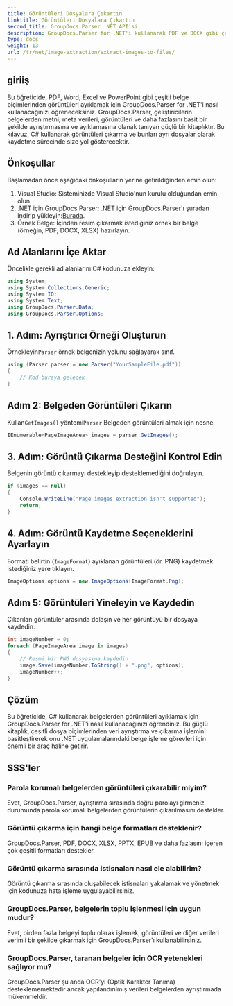 ```yaml
---
title: Görüntüleri Dosyalara Çıkartın
linktitle: Görüntüleri Dosyalara Çıkartın
second_title: GroupDocs.Parser .NET API'si
description: GroupDocs.Parser for .NET'i kullanarak PDF ve DOCX gibi çeşitli belge türlerinden görüntüleri zahmetsizce çıkarın. Belge ayrıştırma görevlerinizi basitleştirin.
type: docs
weight: 13
url: /tr/net/image-extraction/extract-images-to-files/
---
```

## giriiş
Bu öğreticide, PDF, Word, Excel ve PowerPoint gibi çeşitli belge biçimlerinden görüntüleri ayıklamak için GroupDocs.Parser for .NET'i nasıl kullanacağınızı öğreneceksiniz. GroupDocs.Parser, geliştiricilerin belgelerden metni, meta verileri, görüntüleri ve daha fazlasını basit bir şekilde ayrıştırmasına ve ayıklamasına olanak tanıyan güçlü bir kitaplıktır. Bu kılavuz, C# kullanarak görüntüleri çıkarma ve bunları ayrı dosyalar olarak kaydetme sürecinde size yol gösterecektir.
## Önkoşullar
Başlamadan önce aşağıdaki önkoşulların yerine getirildiğinden emin olun:
1. Visual Studio: Sisteminizde Visual Studio'nun kurulu olduğundan emin olun.
2.  .NET için GroupDocs.Parser: .NET için GroupDocs.Parser'ı şuradan indirip yükleyin:[Burada](https://releases.groupdocs.com/parser/net/).
3. Örnek Belge: İçinden resim çıkarmak istediğiniz örnek bir belge (örneğin, PDF, DOCX, XLSX) hazırlayın.

## Ad Alanlarını İçe Aktar
Öncelikle gerekli ad alanlarını C# kodunuza ekleyin:
```csharp
using System;
using System.Collections.Generic;
using System.IO;
using System.Text;
using GroupDocs.Parser.Data;
using GroupDocs.Parser.Options;
```
## 1. Adım: Ayrıştırıcı Örneği Oluşturun
 Örnekleyin`Parser` örnek belgenizin yolunu sağlayarak sınıf.
```csharp
using (Parser parser = new Parser("YourSampleFile.pdf"))
{
    // Kod buraya gelecek
}
```
## Adım 2: Belgeden Görüntüleri Çıkarın
 Kullan`GetImages()` yöntemi`Parser` Belgeden görüntüleri almak için nesne.
```csharp
IEnumerable<PageImageArea> images = parser.GetImages();
```
## 3. Adım: Görüntü Çıkarma Desteğini Kontrol Edin
Belgenin görüntü çıkarmayı destekleyip desteklemediğini doğrulayın.
```csharp
if (images == null)
{
    Console.WriteLine("Page images extraction isn't supported");
    return;
}
```
## 4. Adım: Görüntü Kaydetme Seçeneklerini Ayarlayın
Formatı belirtin (`ImageFormat`) ayıklanan görüntüleri (ör. PNG) kaydetmek istediğiniz yere tıklayın.
```csharp
ImageOptions options = new ImageOptions(ImageFormat.Png);
```
## Adım 5: Görüntüleri Yineleyin ve Kaydedin
Çıkarılan görüntüler arasında dolaşın ve her görüntüyü bir dosyaya kaydedin.
```csharp
int imageNumber = 0;
foreach (PageImageArea image in images)
{
    // Resmi bir PNG dosyasına kaydedin
    image.Save(imageNumber.ToString() + ".png", options);
    imageNumber++;
}
```

## Çözüm
Bu öğreticide, C# kullanarak belgelerden görüntüleri ayıklamak için GroupDocs.Parser for .NET'i nasıl kullanacağınızı öğrendiniz. Bu güçlü kitaplık, çeşitli dosya biçimlerinden veri ayrıştırma ve çıkarma işlemini basitleştirerek onu .NET uygulamalarındaki belge işleme görevleri için önemli bir araç haline getirir.

## SSS'ler
### Parola korumalı belgelerden görüntüleri çıkarabilir miyim?
Evet, GroupDocs.Parser, ayrıştırma sırasında doğru parolayı girmeniz durumunda parola korumalı belgelerden görüntülerin çıkarılmasını destekler.
### Görüntü çıkarma için hangi belge formatları desteklenir?
GroupDocs.Parser, PDF, DOCX, XLSX, PPTX, EPUB ve daha fazlasını içeren çok çeşitli formatları destekler.
### Görüntü çıkarma sırasında istisnaları nasıl ele alabilirim?
Görüntü çıkarma sırasında oluşabilecek istisnaları yakalamak ve yönetmek için kodunuza hata işleme uygulayabilirsiniz.
### GroupDocs.Parser, belgelerin toplu işlenmesi için uygun mudur?
Evet, birden fazla belgeyi toplu olarak işlemek, görüntüleri ve diğer verileri verimli bir şekilde çıkarmak için GroupDocs.Parser'ı kullanabilirsiniz.
### GroupDocs.Parser, taranan belgeler için OCR yetenekleri sağlıyor mu?
GroupDocs.Parser şu anda OCR'yi (Optik Karakter Tanıma) desteklememektedir ancak yapılandırılmış verileri belgelerden ayrıştırmada mükemmeldir.